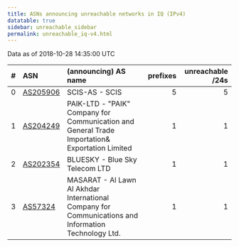 ```yaml
---
title: ASNs announcing unreachable networks in IQ (IPv4)
datatable: true
sidebar: unreachable_sidebar
permalink: unreachable_iq-v4.html
---
```


Data as of 2018-10-28 14:35:00 UTC


<div class="datatable-begin"></div>

|   # | ASN                                      | (announcing) AS name                                                                                 |   prefixes |   unreachable /24s |
|----:|:-----------------------------------------|:-----------------------------------------------------------------------------------------------------|-----------:|-------------------:|
|   0 | [AS205906](unreachable_AS205906-v4.html) | SCIS-AS - SCIS                                                                                       |          5 |                  5 |
|   1 | [AS204249](unreachable_AS204249-v4.html) | PAIK-LTD - "PAIK" Company for Communication and General Trade Importation&amp; Exportation Limited   |          1 |                  1 |
|   2 | [AS202354](unreachable_AS202354-v4.html) | BLUESKY - Blue Sky Telecom LTD                                                                       |          1 |                  1 |
|   3 | [AS57324](unreachable_AS57324-v4.html)   | MASARAT - Al Lawn Al Akhdar International Company for Communications and Information Technology Ltd. |          1 |                  1 |

<div class="datatable-end"></div>
